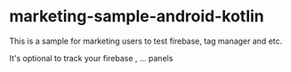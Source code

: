 # marketing-sample-android-kotlin
This is a sample for marketing users to test firebase, tag manager and etc.

It's optional to track your firebase , ... panels
